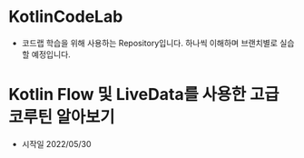 # KotlinCodeLab

- 코드랩 학습을 위해 사용하는 Repository입니다. 하나씩 이해하며 브랜치별로 실습할 예정입니다.

# Kotlin Flow 및 LiveData를 사용한 고급 코루틴 알아보기

- 시작일 2022/05/30
